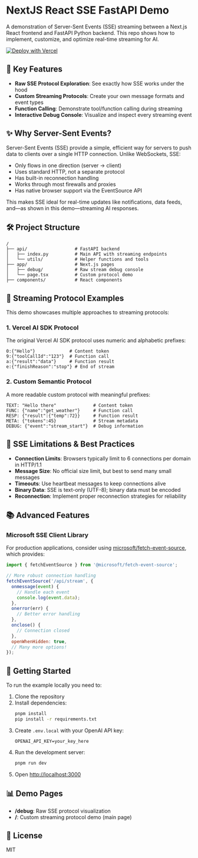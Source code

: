 # NextJS React SSE FastAPI Demo

A demonstration of Server-Sent Events (SSE) streaming between a Next.js React frontend and FastAPI Python backend. This repo shows how to implement, customize, and optimize real-time streaming for AI.

[![Deploy with Vercel](https://vercel.com/button)](https://vercel.com/new/clone?repository-url=https%3A%2F%2Fgithub.com%2Fvercel-labs%2Fai-sdk-preview-python-streaming&env=OPENAI_API_KEY&envDescription=API%20keys%20needed%20for%20application&project-name=nextjs-react-sse-fastapi-demo&repository-name=nextjs-react-sse-fastapi-demo)

## 🚀 Key Features

- **Raw SSE Protocol Exploration**: See exactly how SSE works under the hood
- **Custom Streaming Protocols**: Create your own message formats and event types
- **Function Calling**: Demonstrate tool/function calling during streaming
- **Interactive Debug Console**: Visualize and inspect every streaming event

## ✨ Why Server-Sent Events?

Server-Sent Events (SSE) provide a simple, efficient way for servers to push data to clients over a single HTTP connection. Unlike WebSockets, SSE:

- Only flows in one direction (server → client)
- Uses standard HTTP, not a separate protocol
- Has built-in reconnection handling
- Works through most firewalls and proxies
- Has native browser support via the EventSource API

This makes SSE ideal for real-time updates like notifications, data feeds, and—as shown in this demo—streaming AI responses.

## 🛠️ Project Structure

```
/
├── api/                  # FastAPI backend
│   ├── index.py          # Main API with streaming endpoints
│   └── utils/            # Helper functions and tools
├── app/                  # Next.js pages
│   ├── debug/            # Raw stream debug console
│   └── page.tsx          # Custom protocol demo
├── components/           # React components
```

## 🔮 Streaming Protocol Examples

This demo showcases multiple approaches to streaming protocols:

### 1. Vercel AI SDK Protocol

The original Vercel AI SDK protocol uses numeric and alphabetic prefixes:

```
0:{"Hello"}             # Content token
9:{"toolCallId":"123"}  # Function call
a:{"result":"data"}     # Function result
e:{"finishReason":"stop"} # End of stream
```

### 2. Custom Semantic Protocol

A more readable custom protocol with meaningful prefixes:

```
TEXT: "Hello there"              # Content token
FUNC: {"name":"get_weather"}     # Function call
RESP: {"result":{"temp":72}}     # Function result
META: {"tokens":45}              # Stream metadata
DEBUG: {"event":"stream_start"}  # Debug information
```

## 🔄 SSE Limitations & Best Practices

- **Connection Limits**: Browsers typically limit to 6 connections per domain in HTTP/1.1
- **Message Size**: No official size limit, but best to send many small messages
- **Timeouts**: Use heartbeat messages to keep connections alive
- **Binary Data**: SSE is text-only (UTF-8); binary data must be encoded
- **Reconnection**: Implement proper reconnection strategies for reliability

## 📚 Advanced Features

### Microsoft SSE Client Library

For production applications, consider using [microsoft/fetch-event-source](https://github.com/microsoft/fetch-event-source), which provides:

```javascript
import { fetchEventSource } from '@microsoft/fetch-event-source';

// More robust connection handling
fetchEventSource('/api/stream', {
  onmessage(event) {
    // Handle each event
    console.log(event.data);
  },
  onerror(err) {
    // Better error handling
  },
  onclose() {
    // Connection closed
  },
  openWhenHidden: true,
  // Many more options!
});
```

## 🚀 Getting Started

To run the example locally you need to:

1. Clone the repository
2. Install dependencies:
   ```bash
   pnpm install
   pip install -r requirements.txt
   ```
3. Create `.env.local` with your OpenAI API key:
   ```
   OPENAI_API_KEY=your_key_here
   ```
4. Run the development server:
   ```bash
   pnpm run dev
   ```
5. Open [http://localhost:3000](http://localhost:3000)

## 📊 Demo Pages

- **/debug**: Raw SSE protocol visualization
- **/**: Custom streaming protocol demo (main page)

## 📄 License

MIT
